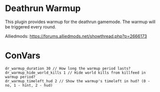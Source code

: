 # Deathrun Warmup
This plugin provides warmup for the deathrun gamemode. The warmup will be triggered every round.

Alliedmods: https://forums.alliedmods.net/showthread.php?p=2666173

# ConVars
```
dr_warmup_duration 30 // How long the warmup period lasts?
dr_warmup_hide_world_kills 1 // Hide world kills from killfeed in warmup period?
dr_warmup_timeleft_hud 2 // Show the warmup's timeleft in hud? (0 - no, 1 - hint, 2 - hud)
```
